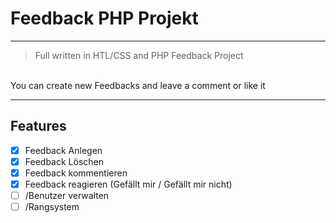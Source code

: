 # Feedback PHP Projekt
---

> Full written in HTL/CSS and PHP Feedback Project
<br>
You can create new Feedbacks and leave a comment or like it

---


## Features
- [x] Feedback Anlegen
- [x] Feedback Löschen
- [x] Feedback kommentieren
- [x] Feedback reagieren (Gefällt mir / Gefällt mir nicht)
- [ ] /Benutzer verwalten
- [ ] /Rangsystem
